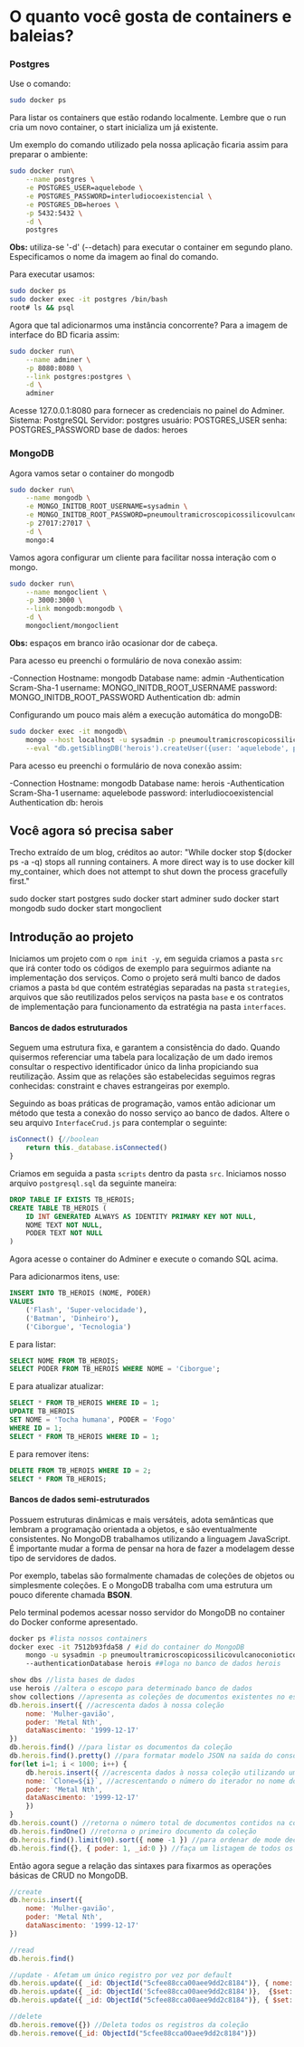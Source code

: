 # O quanto você gosta de containers e baleias?
### Postgres
Use o comando:
```bash
sudo docker ps
```
Para listar os containers que estão rodando localmente. Lembre que o run cria um novo container, o start inicializa um já existente.

Um exemplo do comando utilizado pela nossa aplicação ficaria assim para preparar o ambiente:
```bash
sudo docker run\
    --name postgres \
    -e POSTGRES_USER=aquelebode \
    -e POSTGRES_PASSWORD=interludiocoexistencial \
    -e POSTGRES_DB=heroes \
    -p 5432:5432 \
    -d \
    postgres
```
__Obs:__ utiliza-se '-d' (--detach) para executar o container em segundo plano. Especificamos o nome da imagem ao final do comando.

Para executar usamos:
```bash
sudo docker ps 
sudo docker exec -it postgres /bin/bash
root# ls && psql
```

Agora que tal adicionarmos uma instância concorrente? Para a imagem de interface do BD ficaria assim:
```bash
sudo docker run\
    --name adminer \
    -p 8080:8080 \
    --link postgres:postgres \
    -d \
    adminer
```
Acesse 127.0.0.1:8080 para fornecer as credenciais no painel do Adminer.
Sistema: PostgreSQL
Servidor: postgres
usuário: POSTGRES_USER
senha: POSTGRES_PASSWORD
base de dados: heroes

### MongoDB
Agora vamos setar o container do mongodb 
```bash
sudo docker run\
    --name mongodb \
    -e MONGO_INITDB_ROOT_USERNAME=sysadmin \
    -e MONGO_INITDB_ROOT_PASSWORD=pneumoultramicroscopicossilicovulcanoconiotico \
    -p 27017:27017 \
    -d \
    mongo:4
```

Vamos agora configurar um cliente para facilitar nossa interação com o mongo.
```bash
sudo docker run\
    --name mongoclient \
    -p 3000:3000 \
    --link mongodb:mongodb \
    -d \
    mongoclient/mongoclient
```
__Obs:__ espaços em branco irão ocasionar dor de cabeça.

Para acesso eu preenchi o formulário de nova conexão assim:

-Connection
Hostname: mongodb
Database name: admin
-Authentication
Scram-Sha-1
username: MONGO_INITDB_ROOT_USERNAME
password: MONGO_INITDB_ROOT_PASSWORD
Authentication db: admin

Configurando um pouco mais além a execução automática do mongoDB:
```bash
sudo docker exec -it mongodb\
    mongo --host localhost -u sysadmin -p pneumoultramicroscopicossilicovulcanoconiotico --authenticationDatabase admin \
    --eval "db.getSiblingDB('herois').createUser({user: 'aquelebode', pwd: 'interludiocoexistencial', roles: [{role: 'readWrite', db: 'herois'}]})"
```
Para acesso eu preenchi o formulário de nova conexão assim:

-Connection
Hostname: mongodb
Database name: herois
-Authentication
Scram-Sha-1
username: aquelebode
password: interludiocoexistencial
Authentication db: herois

## Você agora só precisa saber
Trecho extraído de um blog, créditos ao autor: "While docker stop $(docker ps -a -q) stops all running containers. A more direct way is to use docker kill my_container, which does not attempt to shut down the process gracefully first."

sudo docker start postgres
sudo docker start adminer
sudo docker start mongodb
sudo docker start mongoclient

## Introdução ao projeto

Iniciamos um projeto com o `npm init -y`, em seguida criamos a pasta `src` que irá conter todo os códigos de exemplo para seguirmos adiante na implementação dos serviços. Como o projeto será multi banco de dados criamos a pasta `bd` que contém estratégias separadas na pasta `strategies`, arquivos que são reutilizados pelos serviços na pasta `base` e os contratos de implementação para funcionamento da estratégia na pasta `interfaces`.

#### Bancos de dados estruturados
Seguem uma estrutura fixa, e garantem a consistência do dado. Quando quisermos referenciar uma tabela para localização de um dado iremos consultar o respectivo identificador único da linha propiciando sua reutilização. Assim que as relações são estabelecidas seguimos regras conhecidas: constraint e chaves estrangeiras por exemplo.

Seguindo as boas práticas de programação, vamos então adicionar um método que testa a conexão do nosso serviço ao banco de dados. Altere o seu arquivo `InterfaceCrud.js` para contemplar o seguinte:
```javascript
isConnect() {//boolean
    return this._database.isConnected()
}
```

Criamos em seguida a pasta `scripts` dentro da pasta `src`. Iniciamos nosso arquivo `postgresql.sql` da seguinte maneira:
```sql
DROP TABLE IF EXISTS TB_HEROIS;
CREATE TABLE TB_HEROIS (
    ID INT GENERATED ALWAYS AS IDENTITY PRIMARY KEY NOT NULL,
    NOME TEXT NOT NULL,
    PODER TEXT NOT NULL
)
```
Agora acesse o container do Adminer e execute o comando SQL acima.

Para adicionarmos itens, use:
```sql
INSERT INTO TB_HEROIS (NOME, PODER)
VALUES
    ('Flash', 'Super-velocidade'),
    ('Batman', 'Dinheiro'),
    ('Ciborgue', 'Tecnologia')
```
E para listar:
```sql
SELECT NOME FROM TB_HEROIS;
SELECT PODER FROM TB_HEROIS WHERE NOME = 'Ciborgue';
```
E para atualizar atualizar:
```sql
SELECT * FROM TB_HEROIS WHERE ID = 1;
UPDATE TB_HEROIS
SET NOME = 'Tocha humana', PODER = 'Fogo'
WHERE ID = 1;
SELECT * FROM TB_HEROIS WHERE ID = 1;
```
E para remover itens:
```sql
DELETE FROM TB_HEROIS WHERE ID = 2;
SELECT * FROM TB_HEROIS;
```
#### Bancos de dados semi-estruturados
Possuem estruturas dinâmicas e mais versáteis, adota semânticas que lembram a  programação orientada a objetos, e são eventualmente consistentes. No MongoDB trabalhamos utilizando a linguagem JavaScript. É importante mudar a forma de pensar na hora de fazer a modelagem desse tipo de servidores de dados.

Por exemplo, tabelas são formalmente chamadas de coleções de objetos ou simplesmente coleções. E o MongoDB trabalha com uma estrutura um pouco diferente chamada __BSON__.

Pelo terminal podemos acessar nosso servidor do MongoDB no container do Docker conforme apresentado.
```bash
docker ps #lista nossos containers
docker exec -it 7512b93fda58 / #id do container do MongoDB
    mongo -u sysadmin -p pneumoultramicroscopicossilicovulcanoconiotico / ##credenciais de acesso
    --authenticationDatabase herois ##loga no banco de dados herois
```

```javascript
show dbs //lista bases de dados
use herois //altera o escopo para determinado banco de dados
show collections //apresenta as coleções de documentos existentes no escopo atual
db.herois.insert({ //acrescenta dados à nossa coleção
    nome: 'Mulher-gavião',
    poder: 'Metal Nth', 
    dataNascimento: '1999-12-17'
})
db.herois.find() //para listar os documentos da coleção
db.herois.find().pretty() //para formatar modelo JSON na saída do console
for(let i=1; i < 1000; i++) {
    db.herois.insert({ //acrescenta dados à nossa coleção utilizando um laço for
    nome: `Clone=${i}`, //acrescentando o número do iterador no nome do registro
    poder: 'Metal Nth', 
    dataNascimento: '1999-12-17'
    })
}
db.herois.count() //retorna o número total de documentos contidos na coleção
db.herois.findOne() //retorna o primeiro documento da coleção
db.herois.find().limit(90).sort({ nome -1 }) //para ordenar de mode decrescente adicionamos -1
db.herois.find({}, { poder: 1, _id:0 }) //faça um listagem de todos os registros e filtre pela coluna poder, e também oculte a coluna _id
```
Então agora segue a relação das sintaxes para fixarmos as operações básicas de CRUD no MongoDB.
```javascript
//create
db.herois.insert({ 
    nome: 'Mulher-gavião',
    poder: 'Metal Nth', 
    dataNascimento: '1999-12-17'
})

//read
db.herois.find()

//update - Afetam um único registro por vez por default
db.herois.update({ _id: ObjectId("5cfee88cca00aee9dd2c8184")}, { nome: 'Homem-gabirú' }) //oxente
db.herois.update({ _id: ObjectId('5cfee88cca00aee9dd2c8184')},  {$set: {poder: 'Metal Nth', dataNascimento: '1999-12-17'}}) //começando a entender
db.herois.update({ _id: ObjectId("5cfee88cca00aee9dd2c8184")}, { $set: {nome: 'Homem-gabiru'} }) // :)

//delete
db.herois.remove({}) //Deleta todos os registros da coleção
db.herois.remove({_id: ObjectId("5cfee88cca00aee9dd2c8184")}) 
```